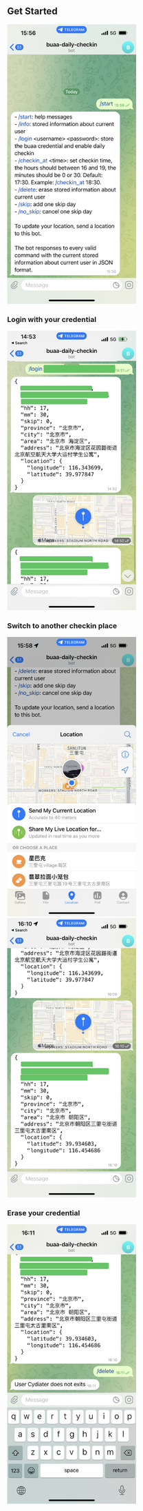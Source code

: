 ## Get Started

<img src='./imgs/start.PNG' width="300"/>

### Login with your credential

<img src='./imgs/login.jpg' width="300"/>

### Switch to another checkin place

<span>

<img src='./imgs/select-location.PNG' width="300"/>

<img src='./imgs/send-location.jpg' width="300"/>

</span>  
  
### Erase your credential

<img src='./imgs/delete.jpg' width="300"/>
